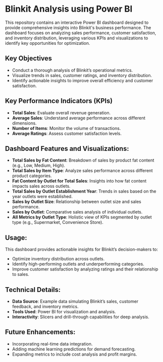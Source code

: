 # Blinkit Analysis using Power BI

This repository contains an interactive Power BI dashboard designed to provide comprehensive insights into Blinkit's business performance. The dashboard focuses on analyzing sales performance, customer satisfaction, and inventory distribution, leveraging various KPIs and visualizations to identify key opportunities for optimization.

## Key Objectives
- Conduct a thorough analysis of Blinkit’s operational metrics.
- Visualize trends in sales, customer ratings, and inventory distribution.
- Identify actionable insights to improve overall efficiency and customer satisfaction.

## Key Performance Indicators (KPIs)
- **Total Sales**: Evaluate overall revenue generation.
- **Average Sales**: Understand average performance across different dimensions.
- **Number of Items**: Monitor the volume of transactions.
- **Average Ratings**: Assess customer satisfaction levels.

## Dashboard Features and Visualizations:
- **Total Sales by Fat Content**: Breakdown of sales by product fat content (e.g., Low, Medium, High).
- **Total Sales by Item Type**: Analyze sales performance across different product categories.
- **Fat Content by Outlet for Total Sales**: Insights into how fat content impacts sales across outlets.
- **Total Sales by Outlet Establishment Year**: Trends in sales based on the year outlets were established.
- **Sales by Outlet Size**: Relationship between outlet size and sales performance.
- **Sales by Outlet**: Comparative sales analysis of individual outlets.
- **All Metrics by Outlet Type**: Holistic view of KPIs segmented by outlet type (e.g., Supermarket, Convenience Store).

## Usage:
This dashboard provides actionable insights for Blinkit’s decision-makers to:

- Optimize inventory distribution across outlets.
- Identify high-performing outlets and underperforming categories.
- Improve customer satisfaction by analyzing ratings and their relationship to sales.

## Technical Details:
- **Data Source**: Example data simulating Blinkit’s sales, customer feedback, and inventory metrics.
- **Tools Used**: Power BI for visualization and analysis.
- **Interactivity**: Slicers and drill-through capabilities for deep analysis.
## Future Enhancements:
- Incorporating real-time data integration.
- Adding machine learning predictions for demand forecasting.
- Expanding metrics to include cost analysis and profit margins.
  

